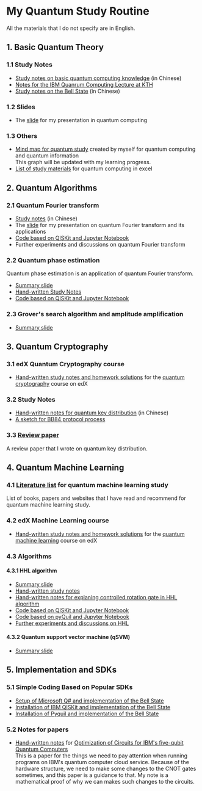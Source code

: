 # My Quantum Study Routine
All the materials that I do not specify are in English. 
## 1. Basic Quantum Theory
### 1.1 Study Notes
   * [Study notes on basic quantum computing knowledge](https://github.com/yangjy0826/Quantum-Study/blob/master/study%20notes/quantum%20computing.pdf) (in Chinese)
   * [Notes for the IBM Quanrum Computing Lecture at KTH](https://github.com/yangjy0826/Quantum-Study/blob/master/study%20notes/IBM.pdf) 
   * [Study notes on the Bell State](https://blog.csdn.net/m0_37622530/article/details/82991134) (in Chinese)
### 1.2 Slides
   * The [slide](https://github.com/yangjy0826/Quantum-Study/blob/master/quantum%20computing%20slides.pdf) for my presentation in quantum computing </br>
### 1.3 Others
   * [Mind map for quantum study](https://github.com/yangjy0826/Quantum-Study/blob/master/Quantum%20Computing%20-%20Mind%20Map.png) created by myself for quantum computing and quantum information </br>
   This graph will be updated with my learning progress.
   * [List of study materials](https://github.com/yangjy0826/Quantum-Study/blob/master/List%20of%20materials%20for%20quantum%20study.xlsx) for quantum computing in excel </br>
## 2. Quantum Algorithms
### 2.1 Quantum Fourier transform
   * [Study notes](https://blog.csdn.net/m0_37622530/article/details/83032517) (in Chinese)
   * The [slide](https://github.com/yangjy0826/Quantum-Study/blob/master/summary%20slides/The%20Quantum%20Fourier%20Transform%20and%20Its%20Applications.pdf) for my presentation on quantum Fourier transform and its applications </br>
   * [Code based on QISKit and Jupyter Notebook](https://github.com/yangjy0826/IBM-QISKit/blob/master/qiskit_QFT.ipynb)
   * Further experiments and discussions on quantum Fourier transform
### 2.2 Quantum phase estimation
   Quantum phase estimation is an application of quantum Fourier transform.
   * [Summary slide](https://github.com/yangjy0826/Quantum-Study/blob/master/summary%20slides/phase%20estimation%20notes%20-%20Claire%20.pdf)
   * [Hand-written Study Notes](https://github.com/yangjy0826/Quantum-Study/blob/master/study%20notes/phase%20estimation.pdf)
   * [Code based on QISKit and Jupyter Notebook](https://github.com/yangjy0826/IBM-QISKit/blob/master/qiskit_QPE.ipynb)
### 2.3 Grover's search algorithm and amplitude amplification
   * [Summary slide](https://github.com/yangjy0826/Quantum-Study/blob/master/summary%20slides/Grovers%20Search%20and%20Amplitude%20Amplification%20-%20Claire.pdf)
## 3. Quantum Cryptography
### 3.1 edX Quantum Cryptography course
   * [Hand-written study notes and homework solutions](https://github.com/yangjy0826/Quantum-Study/tree/master/edX-CaltechDelft-Quantum-Cryptography) for the [quantum cryptography](https://courses.edx.org/courses/course-v1:CaltechDelftX+QuCryptox+3T2018/course/) course on edX </br>
### 3.2 Study Notes
   * [Hand-written notes for quantum key distribution](https://github.com/yangjy0826/Quantum-Study/blob/master/study%20notes/qkd.pdf) (in Chinese)
   * [A sketch for BB84 protocol process](https://github.com/yangjy0826/Quantum-Study/blob/master/study%20notes/BB84%20process%20sketch.pdf) 
### 3.3 [Review paper](https://github.com/yangjy0826/Quantum-Study/blob/master/study%20notes/Quantum_Key_Distribution.pdf)
A review paper that I wrote on quantum key distribution.
## 4. Quantum Machine Learning
### 4.1 [Literature list](https://github.com/yangjy0826/Quantum-Study/blob/master/literature%20list%20for%20QML.pdf) for quantum machine learning study
List of books, papers and websites that I have read and recommend for quantum machine learning study.
### 4.2 edX Machine Learning course
   * [Hand-written study notes and homework solutions](https://github.com/yangjy0826/Quantum-Study/tree/master/edX-UToronto-QML) for the [quantum machine learning](https://courses.edx.org/courses/course-v1:University_of_TorontoX+UTQML101x+1T2019/course/) course on edX </br>
### 4.3 Algorithms
#### 4.3.1 HHL algorithm
   * [Summary slide](https://github.com/yangjy0826/Quantum-Study/blob/master/summary%20slides/HHL%20notes%20-%20Claire.pdf)
   * [Hand-written study notes](https://github.com/yangjy0826/Quantum-Study/blob/master/study%20notes/HHL.pdf)
   * [Hand-written notes for explaning controlled rotation gate in HHL algorithm](https://github.com/yangjy0826/Quantum-Study/blob/master/study%20notes/controlled%20rotation%20in%20HHL.pdf)
   * [Code based on QISKit and Jupyter Notebook](https://github.com/yangjy0826/IBM-QISKit/blob/master/qiskit_HHL_2by2.ipynb)
   * [Code based on pyQuil and Jupyter Notebook](https://github.com/yangjy0826/pyquil/blob/master/Pyquil_HHL_2by2.ipynb)
   * [Further experiments and discussions on HHL](https://github.com/yangjy0826/HHL_experiment)
#### 4.3.2 Quantum support vector machine (qSVM)
   * [Summary slide](https://github.com/yangjy0826/Quantum-Study/blob/master/summary%20slides/quantum%20SVM%20-%20Claire.pdf)
## 5. Implementation and SDKs
### 5.1 Simple Coding Based on Popular SDKs
   * [Setup of Microsoft Q# and implementation of the Bell State](https://github.com/yangjy0826/Microsoft-Q-)
   * [Installation of IBM QISKit and implementation of the Bell State](https://github.com/yangjy0826/IBM-QISKit/blob/master/qiskit_bell_state.ipynb)
   * [Installation of Pyquil and implementation of the Bell State](https://github.com/yangjy0826/pyquil/blob/master/Pyquil%20Installation%20and%20the%20Bell%20State.ipynb)
### 5.2 Notes for papers
   * [Hand-written notes](https://github.com/yangjy0826/Quantum-Study/blob/master/study%20notes/ibm-5qubits.pdf) for [Optimization of Circuits for IBM's five-qubit Quantum Computers](https://arxiv.org/pdf/1810.00129.pdf) </br>
This is a paper for the things we need to pay attention when running programs on IBM's quantum computer cloud service. Because of the hardware structure, we need to make some changes to the CNOT gates sometimes, and this paper is a guidance to that. My note is a mathematical proof of why we can makes such changes to the circuits.
